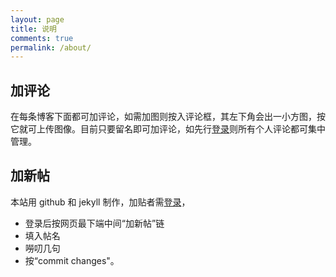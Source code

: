 ```yaml
---
layout: page
title: 说明
comments: true
permalink: /about/
---
```

## 加评论
在每条博客下面都可加评论，如需加图则按入评论框，其左下角会出一小方图，按它就可上传图像。目前只要留名即可加评论，如先行[登录](https://disqus.com/profile/login/)则所有个人评论都可集中管理。
## 加新帖
本站用 github 和 jekyll 制作，加贴者需[登录](https://github.com/login)，  
 - 登录后按网页最下端中间“加新帖”链
 - 填入帖名
 - 嘮叨几句
 - 按“commit changes"。


